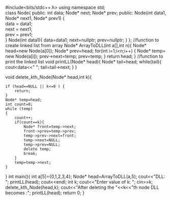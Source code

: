 #include<bits/stdc++.h>
using namespace std;                               
class Node{
    public:
    int data;
    Node* next;
    Node* prev;
    public:
    Node(int data1, Node* next1, Node* prev1) {  
        data = data1;  
        next = next1;  
        prev = prev1;  
    }
    Node(int data1){
        data=data1;
        next=nullptr;
        prev=nullptr;
    }
};
//function to create linked list from array
Node* ArrayToDLL(int a[],int n){
    Node* head=new Node(a[0]);
    Node* prev=head;
    for(int i=1;i<n;i++) {
        Node* temp= new Node(a[i]);
        prev->next=temp;
        prev=temp;
    }
    return head;
}
//function to print the linked list
void printLL(Node* head){
    Node* tail=head;
    while(tail){
        cout<<tail->data<<" ";
        tail=tail->next;
    }
}

void delete_kth_Node(Node* head,int k){
    
    if (head==NULL || k<=0 ) {
        return;
    }
    Node* temp=head;
    int count=0;
    while (temp)
    {   
        count++;
        if(count==k){
            Node* front=temp->next;
            front->prev=temp->prev;
            temp->prev->next=front;
            temp->next=NULL;
            temp->prev=NULL;
            delete temp;
            break;
        }
        temp=temp->next;
    }
    
}
int main(){
    int a[5]={0,1,2,3,4};
    Node* head=ArrayToDLL(a,5);
    cout<<"DLL: ";
    printLL(head);
    cout<<endl;
    int k;
    cout<<"Enter value of k: ";
    cin>>k;
    delete_kth_Node(head,k);
    cout<<"After deleting  the "<<k<<"th node DLL becomes :";
    printLL(head);
    return 0;
}